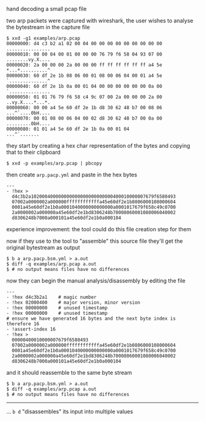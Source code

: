 hand decoding a small pcap file

two arp packets were captured with wireshark,
the user wishes to analyse the bytestream in the capture file

```
$ xxd -g1 examples/arp.pcap
00000000: d4 c3 b2 a1 02 00 04 00 00 00 00 00 00 00 00 00  ................
00000010: 00 00 04 00 01 00 00 00 76 79 f6 58 04 93 07 00  ........vy.X....
00000020: 2a 00 00 00 2a 00 00 00 ff ff ff ff ff ff a4 5e  *...*..........^
00000030: 60 df 2e 1b 08 06 00 01 08 00 06 04 00 01 a4 5e  `..............^
00000040: 60 df 2e 1b 0a 00 01 04 00 00 00 00 00 00 0a 00  `...............
00000050: 01 01 76 79 f6 58 c4 9c 07 00 2a 00 00 00 2a 00  ..vy.X....*...*.
00000060: 00 00 a4 5e 60 df 2e 1b d8 30 62 48 b7 00 08 06  ...^`....0bH....
00000070: 00 01 08 00 06 04 00 02 d8 30 62 48 b7 00 0a 00  .........0bH....
00000080: 01 01 a4 5e 60 df 2e 1b 0a 00 01 04              ...^`.......
```

they start by creating a hex char representation of the bytes
and copying that to their clipboard

```
$ xxd -p examples/arp.pcap | pbcopy
```

then create `arp.pacp.yml` and paste in the hex bytes

```
---
- !hex >
  d4c3b2a102000400000000000000000000000400010000007679f6580493
  07002a0000002a000000ffffffffffffa45e60df2e1b0806000108000604
  0001a45e60df2e1b0a0001040000000000000a0001017679f658c49c0700
  2a0000002a000000a45e60df2e1bd8306248b70008060001080006040002
  d8306248b7000a000101a45e60df2e1b0a000104
```

experience improvement: the tool could do this file creation step for them

now if they use to the tool to "assemble" this source file
they'll get the original bytestream as output

```
$ b a arp.pacp.bsm.yml > a.out
$ diff -q examples/arp.pcap a.out
$ # no output means files have no differences
```

now they can begin the manual analysis/disassembly by editing the file

```
---
- !hex d4c3b2a1    # magic number
- !hex 02000400    # major version, minor version
- !hex 00000000    # unused timestamp
- !hex 00000000    # unused timestamp
# ensure we have generated 16 bytes and the next byte index is therefore 16
- !assert-index 16
- !hex >
  00000400010000007679f6580493
  07002a0000002a000000ffffffffffffa45e60df2e1b0806000108000604
  0001a45e60df2e1b0a0001040000000000000a0001017679f658c49c0700
  2a0000002a000000a45e60df2e1bd8306248b70008060001080006040002
  d8306248b7000a000101a45e60df2e1b0a000104
```

and it should reassemble to the same byte stream

```
$ b a arp.pacp.bsm.yml > a.out
$ diff -q examples/arp.pcap a.out
$ # no output means files have no differences
```

---

... `b d` "disassembles" its input into multiple values
